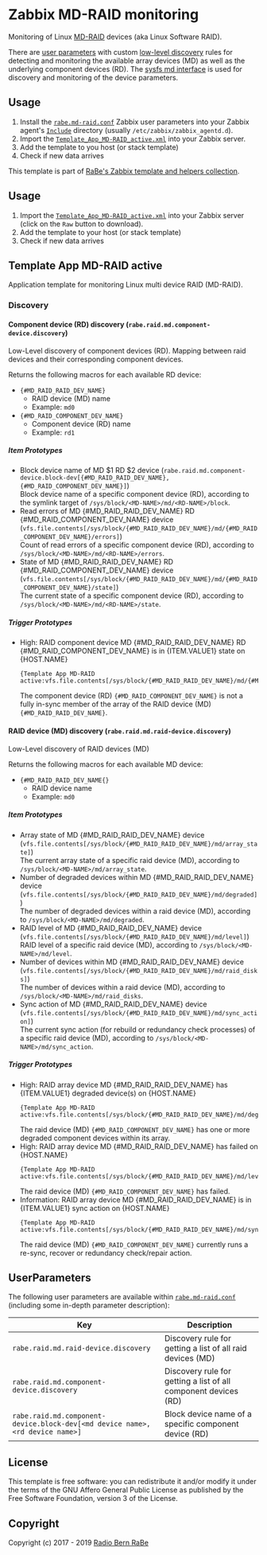 # Zabbix MD-RAID monitoring
Monitoring of Linux [MD-RAID](https://raid.wiki.kernel.org) devices (aka Linux
Software RAID).

There are [user parameters](#userparameters) with custom [low-level
discovery](https://www.zabbix.com/documentation/3.0/manual/discovery/low_level_discovery)
rules for detecting and monitoring the available array devices (MD) as well as
the underlying component devices (RD). The [sysfs md
interface](https://www.kernel.org/doc/html/latest/admin-guide/md.html#md-devices-in-sysfs)
is used for discovery and monitoring of the device parameters.

## Usage
1. Install the [`rabe.md-raid.conf`](userparameters/rabe.md-raid.conf) Zabbix
   user parameters into your Zabbix agent's
   [`Include`](https://www.zabbix.com/documentation/3.0/manual/appendix/config/zabbix_agentd)
   directory (usually `/etc/zabbix/zabbix_agentd.d`).
4. Import the
   [`Template_App_MD-RAID_active.xml`](Template_App_MD-RAID_active.xml) into
   your Zabbix server.
5. Add the template to you host (or stack template)
6. Check if new data arrives

This template is part of [RaBe's Zabbix template and helpers
collection](https://github.com/radiorabe/rabe-zabbix).

## Usage

1. Import the [`Template_App_MD-RAID_active.xml`](Template_App_MD-RAID_active.xml)
   into your Zabbix server (click on the `Raw` button to download).
2. Add the template to your host (or stack template)
3. Check if new data arrives

## Template App MD-RAID active
Application template for monitoring Linux multi device RAID (MD-RAID).
### Discovery
#### Component device (RD) discovery (`rabe.raid.md.component-device.discovery`)
Low-Level discovery of component devices (RD). Mapping between raid devices and their corresponding component devices.

Returns the following macros for each available RD device:
* `{#MD_RAID_RAID_DEV_NAME}`
  * RAID device (MD) name
  * Example: `md0`
* `{#MD_RAID_COMPONENT_DEV_NAME}`
  * Component device (RD) name
  * Example: `rd1`
##### Item Prototypes
* Block device name of MD $1 RD $2 device (`rabe.raid.md.component-device.block-dev[{#MD_RAID_RAID_DEV_NAME},{#MD_RAID_COMPONENT_DEV_NAME}]`)  
  Block device name of a specific component device (RD), according to the symlink target of `/sys/block/<MD-NAME>/md/<RD-NAME>/block`.
* Read errors of MD {#MD_RAID_RAID_DEV_NAME} RD {#MD_RAID_COMPONENT_DEV_NAME} device (`vfs.file.contents[/sys/block/{#MD_RAID_RAID_DEV_NAME}/md/{#MD_RAID_COMPONENT_DEV_NAME}/errors]`)  
  Count of read errors of a specific component device (RD), according to `/sys/block/<MD-NAME>/md/<RD-NAME>/errors`.
* State of MD {#MD_RAID_RAID_DEV_NAME} RD {#MD_RAID_COMPONENT_DEV_NAME} device (`vfs.file.contents[/sys/block/{#MD_RAID_RAID_DEV_NAME}/md/{#MD_RAID_COMPONENT_DEV_NAME}/state]`)  
  The current state of a specific component device (RD), according to `/sys/block/<MD-NAME>/md/<RD-NAME>/state`.
##### Trigger Prototypes
* High: RAID component device MD {#MD_RAID_RAID_DEV_NAME} RD {#MD_RAID_COMPONENT_DEV_NAME} is in {ITEM.VALUE1} state on {HOST.NAME}
  ```
  {Template App MD-RAID active:vfs.file.contents[/sys/block/{#MD_RAID_RAID_DEV_NAME}/md/{#MD_RAID_COMPONENT_DEV_NAME}/state].str(in_sync)}=0
  ```
  The component device (RD) `{#MD_RAID_COMPONENT_DEV_NAME}`  is not a fully in-sync member of the array of the RAID device (MD) `{#MD_RAID_RAID_DEV_NAME}`.
#### RAID device (MD) discovery (`rabe.raid.md.raid-device.discovery`)
Low-Level discovery of RAID devices (MD) 

Returns the following macros for each available MD device:
* `{#MD_RAID_RAID_DEV_NAME{}`
  * RAID device name
  * Example: `md0`
##### Item Prototypes
* Array state of MD {#MD_RAID_RAID_DEV_NAME} device (`vfs.file.contents[/sys/block/{#MD_RAID_RAID_DEV_NAME}/md/array_state]`)  
  The current array state of a specific raid device (MD), according to `/sys/block/<MD-NAME>/md/array_state`.
* Number of degraded devices within MD {#MD_RAID_RAID_DEV_NAME} device (`vfs.file.contents[/sys/block/{#MD_RAID_RAID_DEV_NAME}/md/degraded]`)  
  The number of degraded devices within a raid device (MD), according to `/sys/block/<MD-NAME>/md/degraded`.
* RAID level of MD {#MD_RAID_RAID_DEV_NAME} device (`vfs.file.contents[/sys/block/{#MD_RAID_RAID_DEV_NAME}/md/level]`)  
  RAID level of a specific raid device (MD), according to `/sys/block/<MD-NAME>/md/level`.
* Number of devices within MD {#MD_RAID_RAID_DEV_NAME} device (`vfs.file.contents[/sys/block/{#MD_RAID_RAID_DEV_NAME}/md/raid_disks]`)  
  The number of devices within a raid device (MD), according to `/sys/block/<MD-NAME>/md/raid_disks`.
* Sync action of MD {#MD_RAID_RAID_DEV_NAME} device (`vfs.file.contents[/sys/block/{#MD_RAID_RAID_DEV_NAME}/md/sync_action]`)  
  The current sync action (for rebuild or redundancy check processes) of a specific raid device (MD), according to `/sys/block/<MD-NAME>/md/sync_action`.
##### Trigger Prototypes
* High: RAID array device MD {#MD_RAID_RAID_DEV_NAME} has {ITEM.VALUE1} degraded device(s) on {HOST.NAME}
  ```
  {Template App MD-RAID active:vfs.file.contents[/sys/block/{#MD_RAID_RAID_DEV_NAME}/md/degraded].last()}>0
  ```
  The raid device (MD) `{#MD_RAID_COMPONENT_DEV_NAME}` has one or more degraded component devices within its array.
* High: RAID array device MD {#MD_RAID_RAID_DEV_NAME} has failed on {HOST.NAME}
  ```
  {Template App MD-RAID active:vfs.file.contents[/sys/block/{#MD_RAID_RAID_DEV_NAME}/md/level].str(faulty)}=1
  ```
  The raid device (MD) `{#MD_RAID_COMPONENT_DEV_NAME}` has failed.
* Information: RAID array device MD {#MD_RAID_RAID_DEV_NAME} is in {ITEM.VALUE1} sync action on {HOST.NAME}
  ```
  {Template App MD-RAID active:vfs.file.contents[/sys/block/{#MD_RAID_RAID_DEV_NAME}/md/sync_action].str(idle)}=0
  ```
  The raid device (MD) `{#MD_RAID_COMPONENT_DEV_NAME}` currently runs a re-sync, recover or redundancy check/repair action.
## UserParameters

The following user parameters are available within
[`rabe.md-raid.conf`](userparameters/rabe.md-raid.conf) (including some
in-depth parameter description):

| Key | Description |
| --- | ----------- |
| `rabe.raid.md.raid-device.discovery` | Discovery rule for getting a list of all raid devices (MD) |
| `rabe.raid.md.component-device.discovery` | Discovery rule for getting a list of all component devices (RD) |
| `rabe.raid.md.component-device.block-dev[<md device name>,<rd device name>]` | Block device name of a specific component device (RD) |

## License
This template is free software: you can redistribute it and/or modify it under
the terms of the GNU Affero General Public License as published by the Free
Software Foundation, version 3 of the License.

## Copyright
Copyright (c) 2017 - 2019 [Radio Bern RaBe](http://www.rabe.ch)
